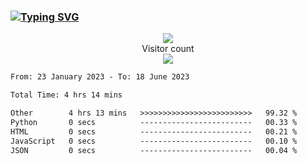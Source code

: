 ### <a href="https://git.io/typing-svg"><img src="https://readme-typing-svg.herokuapp.com?font=Fira+Code&pause=1000&width=435&lines=+Hi+%F0%9F%91%8B+There+is+Chenghow" alt="Typing SVG" /></a>
<p align="center"> 
  <img src="https://github-readme-stats.vercel.app/api?username=chenghow&show_icons=true"><br>
  Visitor count<br>
  <img src="https://profile-counter.glitch.me/chenghow/count.svg">
</p>

<!--START_SECTION:waka-->

```txt
From: 23 January 2023 - To: 18 June 2023

Total Time: 4 hrs 14 mins

Other        4 hrs 13 mins   >>>>>>>>>>>>>>>>>>>>>>>>>   99.32 %
Python       0 secs          -------------------------   00.33 %
HTML         0 secs          -------------------------   00.21 %
JavaScript   0 secs          -------------------------   00.10 %
JSON         0 secs          -------------------------   00.04 %
```

<!--END_SECTION:waka-->
